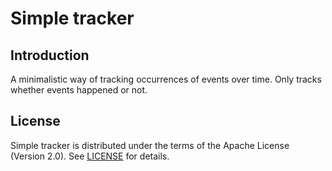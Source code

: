# Simple tracker

## Introduction

A minimalistic way of tracking occurrences of events over time. Only tracks whether events happened or not.

## License

Simple tracker is distributed under the terms of the Apache License (Version 2.0). See [LICENSE](LICENSE) for
details.
